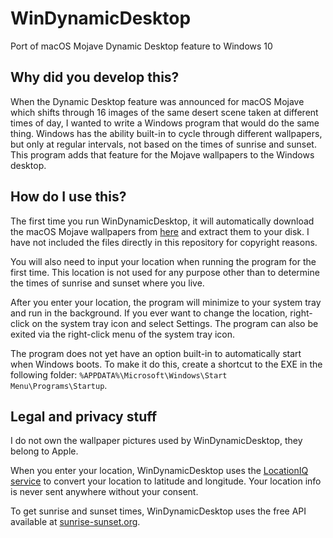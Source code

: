 # WinDynamicDesktop
Port of macOS Mojave Dynamic Desktop feature to Windows 10

## Why did you develop this?

When the Dynamic Desktop feature was announced for macOS Mojave which shifts through 16 images of the same desert scene taken at different times of day, I wanted to write a Windows program that would do the same thing. Windows has the ability built-in to cycle through different wallpapers, but only at regular intervals, not based on the times of sunrise and sunset. This program adds that feature for the Mojave wallpapers to the Windows desktop.

## How do I use this?

The first time you run WinDynamicDesktop, it will automatically download the macOS Mojave wallpapers from [here](https://files.rb.gd/mojave_dynamic.zip) and extract them to your disk. I have not included the files directly in this repository for copyright reasons.

You will also need to input your location when running the program for the first time. This location is not used for any purpose other than to determine the times of sunrise and sunset where you live.

After you enter your location, the program will minimize to your system tray and run in the background. If you ever want to change the location, right-click on the system tray icon and select Settings. The program can also be exited via the right-click menu of the system tray icon.

The program does not yet have an option built-in to automatically start when Windows boots. To make it do this, create a shortcut to the EXE in the following folder: `%APPDATA%\Microsoft\Windows\Start Menu\Programs\Startup`.

## Legal and privacy stuff
I do not own the wallpaper pictures used by WinDynamicDesktop, they belong to Apple.

When you enter your location, WinDynamicDesktop uses the [LocationIQ service](https://locationiq.org/) to convert your location to latitude and longitude. Your location info is never sent anywhere without your consent.

To get sunrise and sunset times, WinDynamicDesktop uses the free API available at [sunrise-sunset.org](https://sunrise-sunset.org/).
